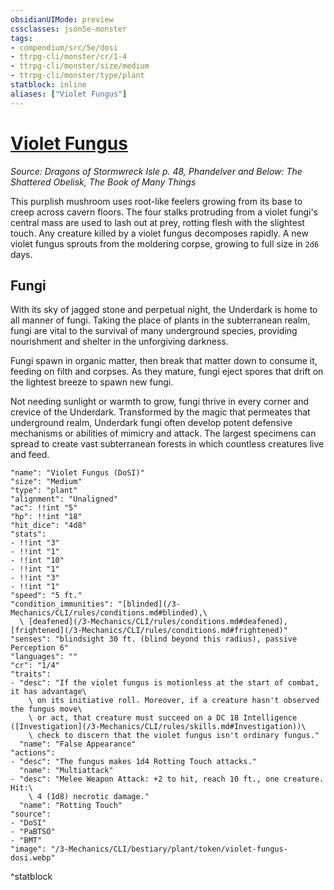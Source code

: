 ```yaml
---
obsidianUIMode: preview
cssclasses: json5e-monster
tags:
- compendium/src/5e/dosi
- ttrpg-cli/monster/cr/1-4
- ttrpg-cli/monster/size/medium
- ttrpg-cli/monster/type/plant
statblock: inline
aliases: ["Violet Fungus"]
---
```

# [Violet Fungus](3-Mechanics\CLI\bestiary\plant/violet-fungus-dosi.md)
*Source: Dragons of Stormwreck Isle p. 48, Phandelver and Below: The Shattered Obelisk, The Book of Many Things*  

This purplish mushroom uses root-like feelers growing from its base to creep across cavern floors. The four stalks protruding from a violet fungi's central mass are used to lash out at prey, rotting flesh with the slightest touch. Any creature killed by a violet fungus decomposes rapidly. A new violet fungus sprouts from the moldering corpse, growing to full size in `2d6` days.

## Fungi

With its sky of jagged stone and perpetual night, the Underdark is home to all manner of fungi. Taking the place of plants in the subterranean realm, fungi are vital to the survival of many underground species, providing nourishment and shelter in the unforgiving darkness.

Fungi spawn in organic matter, then break that matter down to consume it, feeding on filth and corpses. As they mature, fungi eject spores that drift on the lightest breeze to spawn new fungi.

Not needing sunlight or warmth to grow, fungi thrive in every corner and crevice of the Underdark. Transformed by the magic that permeates that underground realm, Underdark fungi often develop potent defensive mechanisms or abilities of mimicry and attack. The largest specimens can spread to create vast subterranean forests in which countless creatures live and feed.

```statblock
"name": "Violet Fungus (DoSI)"
"size": "Medium"
"type": "plant"
"alignment": "Unaligned"
"ac": !!int "5"
"hp": !!int "18"
"hit_dice": "4d8"
"stats":
- !!int "3"
- !!int "1"
- !!int "10"
- !!int "1"
- !!int "3"
- !!int "1"
"speed": "5 ft."
"condition_immunities": "[blinded](/3-Mechanics/CLI/rules/conditions.md#blinded),\
  \ [deafened](/3-Mechanics/CLI/rules/conditions.md#deafened), [frightened](/3-Mechanics/CLI/rules/conditions.md#frightened)"
"senses": "blindsight 30 ft. (blind beyond this radius), passive Perception 6"
"languages": ""
"cr": "1/4"
"traits":
- "desc": "If the violet fungus is motionless at the start of combat, it has advantage\
    \ on its initiative roll. Moreover, if a creature hasn't observed the fungus move\
    \ or act, that creature must succeed on a DC 18 Intelligence ([Investigation](/3-Mechanics/CLI/rules/skills.md#Investigation))\
    \ check to discern that the violet fungus isn't ordinary fungus."
  "name": "False Appearance"
"actions":
- "desc": "The fungus makes 1d4 Rotting Touch attacks."
  "name": "Multiattack"
- "desc": "Melee Weapon Attack: +2 to hit, reach 10 ft., one creature. Hit:\
    \ 4 (1d8) necrotic damage."
  "name": "Rotting Touch"
"source":
- "DoSI"
- "PaBTSO"
- "BMT"
"image": "/3-Mechanics/CLI/bestiary/plant/token/violet-fungus-dosi.webp"
```
^statblock
